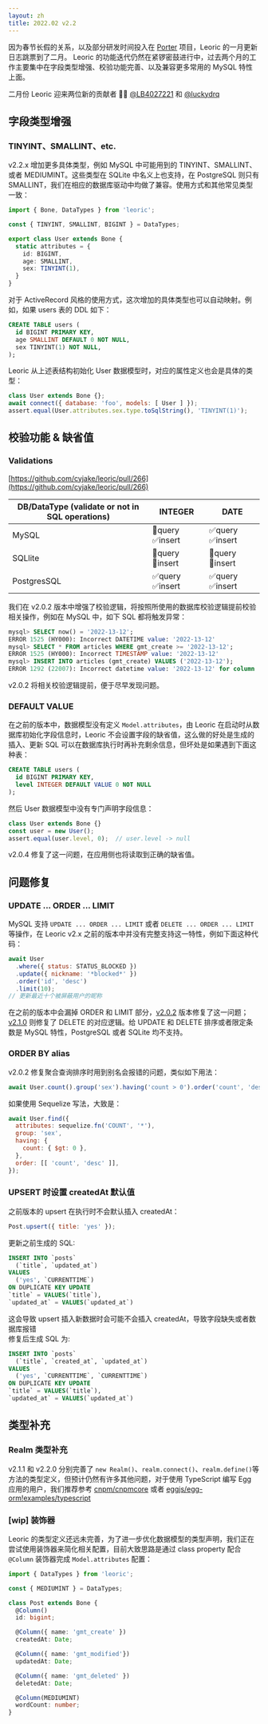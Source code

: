 ```yaml
---
layout: zh
title: 2022.02 v2.2
---
```


因为春节长假的关系，以及部分研发时间投入在 [Porter](https://github.com/porterhq/porter) 项目，Leoric 的一月更新日志跳票到了二月。 Leoric 的功能迭代仍然在紧锣密鼓进行中，过去两个月的工作主要集中在字段类型增强、校验功能完善、以及兼容更多常用的 MySQL 特性上面。

二月份 Leoric 迎来两位新的贡献者 👏👏 [@LB4027221](https://github.com/LB4027221) 和 [@luckydrq](https://github.com/luckydrq)

## 字段类型增强

### TINYINT、SMALLINT、etc.

v2.2.x 增加更多具体类型，例如 MySQL 中可能用到的 TINYINT、SMALLINT、或者 MEDIUMINT。这些类型在 SQLite 中名义上也支持，在 PostgreSQL 则只有 SMALLINT，我们在相应的数据库驱动中均做了兼容。使用方式和其他常见类型一致：

```typescript
import { Bone, DataTypes } from 'leoric';

const { TINYINT, SMALLINT, BIGINT } = DataTypes;

export class User extends Bone {
  static attributes = {
    id: BIGINT,
    age: SMALLINT,
    sex: TINYINT(1),
  }
}
```

对于 ActiveRecord 风格的使用方式，这次增加的具体类型也可以自动映射。例如，如果 users 表的 DDL 如下：

```sql
CREATE TABLE users (
  id BIGINT PRIMARY KEY,
  age SMALLINT DEFAULT 0 NOT NULL,
  sex TINYINT(1) NOT NULL,
);
```

Leoric 从上述表结构初始化 User 数据模型时，对应的属性定义也会是具体的类型：

```javascript
class User extends Bone {};
await connect({ database: 'foo', models: [ User ] });
assert.equal(User.attributes.sex.type.toSqlString(), 'TINYINT(1)');
```

## 校验功能 & 缺省值

### Validations

[https://github.com/cyjake/leoric/pull/266](https://github.com/cyjake/leoric/pull/266)

| **DB/DataType (validate or not in SQL operations)** | **INTEGER** | **DATE** |
| --- | --- | --- |
| MySQL | 🔲query ✅insert | ✅query ✅insert |
| SQLlite | 🔲query 🔲insert | 🔲query 🔲insert |
| PostgresSQL | ✅query ✅insert | ✅query ✅insert |

我们在 v2.0.2 版本中增强了校验逻辑，将按照所使用的数据库校验逻辑提前校验相关操作，例如在 MySQL 中，如下 SQL 都将触发异常：

```sql
mysql> SELECT now() = '2022-13-12';
ERROR 1525 (HY000): Incorrect DATETIME value: '2022-13-12'
mysql> SELECT * FROM articles WHERE gmt_create >= '2022-13-12';
ERROR 1525 (HY000): Incorrect TIMESTAMP value: '2022-13-12'
mysql> INSERT INTO articles (gmt_create) VALUES ('2022-13-12');
ERROR 1292 (22007): Incorrect datetime value: '2022-13-12' for column 'gmt_create' at row 1
```

v2.0.2 将相关校验逻辑提前，便于尽早发现问题。

### DEFAULT VALUE

在之前的版本中，数据模型没有定义 `Model.attributes`，由 Leoric 在启动时从数据库初始化字段信息时，Leoric 不会设置字段的缺省值，这么做的好处是生成的插入、更新 SQL 可以在数据库执行时再补充剩余信息，但坏处是如果遇到下面这种表：

```sql
CREATE TABLE users (
  id BIGINT PRIMARY KEY,
  level INTEGER DEFAULT VALUE 0 NOT NULL
);
```

然后 User 数据模型中没有专门声明字段信息：

```javascript
class User extends Bone {}
const user = new User();
assert.equal(user.level, 0);  // user.level -> null
```
v2.0.4 修复了这一问题，在应用侧也将读取到正确的缺省值。

## 问题修复

### UPDATE ... ORDER ... LIMIT

MySQL 支持 `UPDATE ... ORDER ... LIMIT` 或者 `DELETE ... ORDER ... LIMIT` 等操作，在 Leoric v2.x 之前的版本中并没有完整支持这一特性，例如下面这种代码：
```javascript
await User
  .where({ status: STATUS_BLOCKED })
  .update({ nickname: '*blocked*' })
  .order('id', 'desc')
  .limit(10);
// 更新最近十个被屏蔽用户的昵称
```
在之前的版本中会漏掉 ORDER 和 LIMIT 部分，[v2.0.2](https://github.com/cyjake/leoric/releases/tag/v2.0.2) 版本修复了这一问题；[v2.1.0](https://github.com/cyjake/leoric/releases/tag/v2.1.0) 则修复了 DELETE 的对应逻辑。给 UPDATE 和 DELETE 排序或者限定条数是 MySQL 特性，PostgreSQL 或者 SQLite 均不支持。

### ORDER BY alias

v2.0.2 修复聚合查询排序时用到别名会报错的问题，类似如下用法：

```javascript
await User.count().group('sex').having('count > 0').order('count', 'desc');
```

如果使用 Sequelize 写法，大致是：

```javascript
await User.find({
  attributes: sequelize.fn('COUNT', '*'),
  group: 'sex',
  having: {
    count: { $gt: 0 },
  },
  order: [[ 'count', 'desc' ]],
});
```

### UPSERT 时设置 createdAt 默认值

之前版本的 upsert 在执行时不会默认插入 createdAt：
```javascript
Post.upsert({ title: 'yes' });
```

更新之前生成的 SQL:

```sql
INSERT INTO `posts`
  (`title`, `updated_at`)
VALUES
  ('yes', `CURRENTTIME`)
ON DUPLICATE KEY UPDATE
`title` = VALUES(`title`),
`updated_at` = VALUES(`updated_at`)
```

这会导致 upsert 插入新数据时会可能不会插入 createdAt，导致字段缺失或者数据库报错<br />修复后生成 SQL 为:

```sql
INSERT INTO `posts`
  (`title`, `created_at`, `updated_at`)
VALUES
  ('yes', `CURRENTTIME`, `CURRENTTIME`)
ON DUPLICATE KEY UPDATE
`title` = VALUES(`title`),
`updated_at` = VALUES(`updated_at`)
```

## 类型补充

### Realm 类型补充

v2.1.1 和 v2.2.0 分别完善了 `new Realm()`、`realm.connect()`、`realm.define()`等方法的类型定义，但预计仍然有许多其他问题，对于使用 TypeScript 编写 Egg 应用的用户，我们推荐参考 [cnpm/cnpmcore](https://github.com/cnpm/cnpmcore) 或者 [eggjs/egg-orm!examples/typescript](https://github.com/eggjs/egg-orm/tree/master/examples/typescript)

### [wip] 装饰器

Leoric 的类型定义还远未完善，为了进一步优化数据模型的类型声明，我们正在尝试使用装饰器来简化相关配置，目前大致思路是通过 class property 配合 `@Column` 装饰器完成 `Model.attributes` 配置：

```typescript
import { DataTypes } from 'leoric';

const { MEDIUMINT } = DataTypes;

class Post extends Bone {
  @Column()
  id: bigint;

  @Column({ name: 'gmt_create' })
  createdAt: Date;

  @Column({ name: 'gmt_modified'})
  updatedAt: Date;

  @Column({ name: 'gmt_deleted' })
  deletedAt: Date;

  @Column(MEDIUMINT)
  wordCount: number;
}
```
